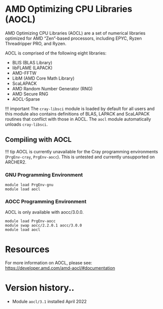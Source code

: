 # AMD Optimizing CPU Libraries (AOCL)

AMD Optimizing CPU Libraries (AOCL) are a set of numerical libraries optimized for AMD “Zen”-based processors, including EPYC, Ryzen Threadripper PRO, and Ryzen.

AOCL is comprised of the following eight libraries:
- BLIS (BLAS Library)
- libFLAME (LAPACK)
- AMD-FFTW
- LibM (AMD Core Math Library)
- ScaLAPACK
- AMD Random Number Generator (RNG)
- AMD Secure RNG
- AOCL-Sparse

!!! important
    The `cray-libsci` module is loaded by default for all users and this module
    also contains definitions of BLAS, LAPACK and ScaLAPACK routines that conflict
    with those in AOCL. The `aocl` module automatically unloads `cray-libsci`.

## Compiling with AOCL

!!! tip
    AOCL is currently unavailable for the Cray programming environments (`PrgEnv-cray`, `PrgEnv-aocc`).
    This is untested and currently unsupported on ARCHER2.

### GNU Programming Environment

```
module load PrgEnv-gnu
module load aocl
```

### AOCC Programming Environment

AOCL is only available with aocc/3.0.0.

```
module load PrgEnv-aocc
module swap aocc/2.2.0.1 aocc/3.0.0
module load aocl
```

# Resources  

For more information on AOCL, please see: https://developer.amd.com/amd-aocl/#documentation

# Version history..

- Module `aocl/3.1` installed April 2022
